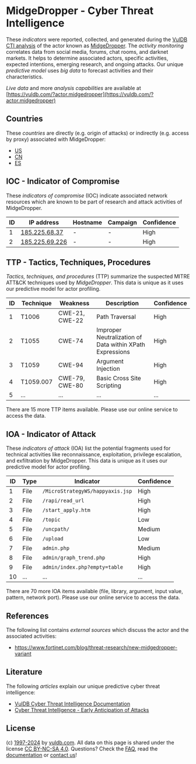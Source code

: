 # MidgeDropper - Cyber Threat Intelligence

These _indicators_ were reported, collected, and generated during the [VulDB CTI analysis](https://vuldb.com/?kb.cti) of the actor known as [MidgeDropper](https://vuldb.com/?actor.midgedropper). The _activity monitoring_ correlates data from social media, forums, chat rooms, and darknet markets. It helps to determine associated actors, specific activities, expected intentions, emerging research, and ongoing attacks. Our unique _predictive model_ uses _big data_ to forecast activities and their characteristics.

_Live data_ and more _analysis capabilities_ are available at [https://vuldb.com/?actor.midgedropper](https://vuldb.com/?actor.midgedropper)

## Countries

These _countries_ are directly (e.g. origin of attacks) or indirectly (e.g. access by proxy) associated with MidgeDropper:

* [US](https://vuldb.com/?country.us)
* [CN](https://vuldb.com/?country.cn)
* [ES](https://vuldb.com/?country.es)

## IOC - Indicator of Compromise

These _indicators of compromise_ (IOC) indicate associated network resources which are known to be part of research and attack activities of MidgeDropper.

ID | IP address | Hostname | Campaign | Confidence
-- | ---------- | -------- | -------- | ----------
1 | [185.225.68.37](https://vuldb.com/?ip.185.225.68.37) | - | - | High
2 | [185.225.69.226](https://vuldb.com/?ip.185.225.69.226) | - | - | High

## TTP - Tactics, Techniques, Procedures

_Tactics, techniques, and procedures_ (TTP) summarize the suspected MITRE ATT&CK techniques used by _MidgeDropper_. This data is unique as it uses our predictive model for actor profiling.

ID | Technique | Weakness | Description | Confidence
-- | --------- | -------- | ----------- | ----------
1 | T1006 | CWE-21, CWE-22 | Path Traversal | High
2 | T1055 | CWE-74 | Improper Neutralization of Data within XPath Expressions | High
3 | T1059 | CWE-94 | Argument Injection | High
4 | T1059.007 | CWE-79, CWE-80 | Basic Cross Site Scripting | High
5 | ... | ... | ... | ...

There are 15 more TTP items available. Please use our online service to access the data.

## IOA - Indicator of Attack

These _indicators of attack_ (IOA) list the potential fragments used for technical activities like reconnaissance, exploitation, privilege escalation, and exfiltration by MidgeDropper. This data is unique as it uses our predictive model for actor profiling.

ID | Type | Indicator | Confidence
-- | ---- | --------- | ----------
1 | File | `/MicroStrategyWS/happyaxis.jsp` | High
2 | File | `/rapi/read_url` | High
3 | File | `/start_apply.htm` | High
4 | File | `/topic` | Low
5 | File | `/uncpath/` | Medium
6 | File | `/upload` | Low
7 | File | `admin.php` | Medium
8 | File | `admin/graph_trend.php` | High
9 | File | `admin/index.php?empty=table` | High
10 | ... | ... | ...

There are 70 more IOA items available (file, library, argument, input value, pattern, network port). Please use our online service to access the data.

## References

The following list contains _external sources_ which discuss the actor and the associated activities:

* https://www.fortinet.com/blog/threat-research/new-midgedropper-variant

## Literature

The following _articles_ explain our unique predictive cyber threat intelligence:

* [VulDB Cyber Threat Intelligence Documentation](https://vuldb.com/?kb.cti)
* [Cyber Threat Intelligence - Early Anticipation of Attacks](https://www.scip.ch/en/?labs.20201022)

## License

(c) [1997-2024](https://vuldb.com/?kb.changelog) by [vuldb.com](https://vuldb.com/?kb.about). All data on this page is shared under the license [CC BY-NC-SA 4.0](https://creativecommons.org/licenses/by-nc-sa/4.0/). Questions? Check the [FAQ](https://vuldb.com/?kb.faq), read the [documentation](https://vuldb.com/?kb) or [contact us](https://vuldb.com/?contact)!
